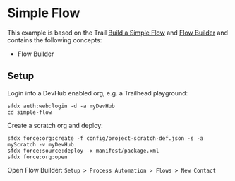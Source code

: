 # Simple Flow

This example is based on the Trail [Build a Simple Flow](https://trailhead.salesforce.com/content/learn/projects/build-a-simple-flow) and [Flow Builder](https://trailhead.salesforce.com/content/learn/modules/flow-builder) and contains the following concepts:

* Flow Builder

## Setup

Login into a DevHub enabled org, e.g. a Trailhead playground:

    sfdx auth:web:login -d -a myDevHub
    cd simple-flow

Create a scratch org and deploy:

    sfdx force:org:create -f config/project-scratch-def.json -s -a myScratch -v myDevHub
    sfdx force:source:deploy -x manifest/package.xml
    sfdx force:org:open

Open Flow Builder: `Setup > Process Automation > Flows > New Contact`
